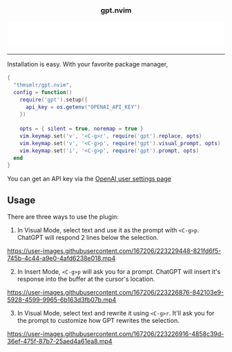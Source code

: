 <p align="center">
  <h3 align="center">gpt.nvim</h3>
</p>
<p align="center">
  <img src="assets/typing.svg" alt="Typing SVG" />
</p>

<hr/>

Installation is easy. 
With your favorite package manager,

```lua
{
  "thmsmlr/gpt.nvim",
  config = function()
    require('gpt').setup({
      api_key = os.getenv("OPENAI_API_KEY")
    })

    opts = { silent = true, noremap = true }
    vim.keymap.set('v', '<C-g>r', require('gpt').replace, opts)
    vim.keymap.set('v', '<C-g>p', require('gpt').visual_prompt, opts)
    vim.keymap.set('i', '<C-g>p', require('gpt').prompt, opts)
  end
}
```

You can get an API key via the [OpenAI user settings page](https://platform.openai.com/account/api-keys)

## Usage

There are three ways to use the plugin:

1. In Visual Mode, select text and use it as the prompt with `<C-g>p`.
ChatGPT will respond 2 lines below the selection.




https://user-images.githubusercontent.com/167206/223229448-821fd6f5-745b-4c44-a9e0-4afd6238e018.mp4





2. In Insert Mode, `<C-g>p` will ask you for a prompt.
ChatGPT will insert it's response into the buffer at the cursor's location.



https://user-images.githubusercontent.com/167206/223226876-842103e9-5928-4599-9965-6b163d3fb07b.mp4



3. In Visual Mode, select text and rewrite it using `<C-g>r`.
It'll ask you for the prompt to customize how GPT rewrites the selection.



https://user-images.githubusercontent.com/167206/223226916-4858c39d-36ef-475f-87b7-25aed4a61ea8.mp4



